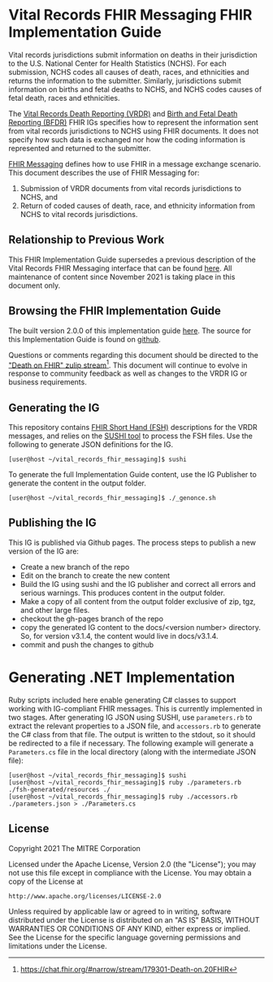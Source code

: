 # Vital Records FHIR Messaging FHIR Implementation Guide


Vital records jurisdictions submit information on deaths in their jurisdiction to the U.S. National Center for Health Statistics (NCHS). For each submission, NCHS codes all causes of death, races, and ethnicities and returns the information to the submitter.  Similarly, jurisdictions submit information on births and fetal deaths to NCHS, and NCHS codes causes of fetal death, races and ethnicities.

The [Vital Records Death Reporting (VRDR)](http://hl7.org/fhir/us/vrdr/) and [Birth and Fetal Death Reporting (BFDR)](http://hl7.org/fhir/us/fhir-bfdr/) FHIR IGs specifies how to represent the information sent from vital records jurisdictions to NCHS using FHIR documents. It does not specify how such data is exchanged nor how the coding information is represented and returned to the submitter.

[FHIR Messaging](http://hl7.org/fhir/messaging.html) defines how to use FHIR in a message exchange scenario. This document describes the use of FHIR Messaging for:

1. Submission of VRDR documents from vital records jurisdictions to NCHS, and
2. Return of coded causes of death, race, and ethnicity information from NCHS to vital records jurisdictions.

## Relationship to Previous Work
This FHIR Implementation Guide supersedes a previous description of the Vital Records FHIR Messaging interface that can be found [here](https://github.com/nightingaleproject/vital_records_fhir_messaging).  All maintenance of content since November 2021 is taking place in this document only.

## Browsing the FHIR Implementation Guide
The built version 2.0.0 of this implementation guide [here](https://nightingaleproject.github.io/vital_records_fhir_messaging_ig/).  The source for this Implementation Guide is found on [github](https://github.com/nightingaleproject/vital_records_fhir_messaging_ig).

Questions or comments regarding this document should be directed to the ["Death on FHIR" zulip stream](https://chat.fhir.org/#narrow/stream/179301-Death-on.20FHIR)[^1]. This document will continue to evolve in response to community feedback as well as changes to the VRDR IG or business requirements.

[^1]: https://chat.fhir.org/#narrow/stream/179301-Death-on.20FHIR


## Generating the IG

This repository contains [FHIR Short Hand (FSH)](https://build.fhir.org/ig/HL7/fhir-shorthand/) descriptions for the VRDR messages, and relies on the [SUSHI tool](https://github.com/FHIR/sushi) to process the FSH files. Use the following to generate JSON definitions for the IG.

```shell
[user@host ~/vital_records_fhir_messaging]$ sushi
```

To generate the full Implementation Guide content, use the IG Publisher to generate the content in the output folder.
```shell
[user@host ~/vital_records_fhir_messaging]$ ./_genonce.sh
```
## Publishing the IG

This IG is published via Github pages.  The process steps to publish a new version of the IG are:

- Create a new branch of the repo
- Edit on the branch to create the new content
- Build the IG using sushi and the IG publisher and correct all errors and serious warnings.  This produces content in the output folder.
- Make a copy of all content from the output folder exclusive of zip, tgz, and other large files.
- checkout the gh-pages branch of the repo
- copy the generated IG content to the docs/\<version number\> directory.  So, for version v3.1.4, the content would live in docs/v3.1.4.
- commit and push the changes to github 

# Generating .NET Implementation

Ruby scripts included here enable generating C# classes to support working with IG-compliant FHIR messages. This is currently implemented in two stages. After generating IG JSON using SUSHI, use `parameters.rb` to extract the relevant properties to a JSON file, and `accessors.rb` to generate the C# class from that file. The output is written to the stdout, so it should be redirected to a file if necessary. The following example will generate a `Parameters.cs` file in the local directory (along with the intermediate JSON file):

```shell
[user@host ~/vital_records_fhir_messaging]$ sushi
[user@host ~/vital_records_fhir_messaging]$ ruby ./parameters.rb ./fsh-generated/resources ./
[user@host ~/vital_records_fhir_messaging]$ ruby ./accessors.rb ./parameters.json > ./Parameters.cs
```

## License

Copyright 2021 The MITRE Corporation

Licensed under the Apache License, Version 2.0 (the "License"); you may not use this file except in compliance with the License. You may obtain a copy of the License at
```
http://www.apache.org/licenses/LICENSE-2.0
```
Unless required by applicable law or agreed to in writing, software distributed under the License is distributed on an "AS IS" BASIS, WITHOUT WARRANTIES OR CONDITIONS OF ANY KIND, either express or implied. See the License for the specific language governing permissions and limitations under the License.
